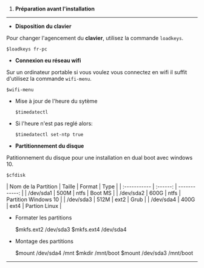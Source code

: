 1. __Préparation avant l'installation__
-----------------------------------

 * __Disposition du clavier__


Pour changer l'agencement du __clavier__, utilisez la commande `loadkeys`.

    $loadkeys fr-pc
* __Connexion eu réseau wifi__

Sur un ordinateur portable si vous voulez vous connectez en wifi il suffit d'utilisez la commande `wifi-menu`.

    $wifi-menu
    

* Mise à jour de l'heure du sytème
    
    `$timedatectl`
    

* Si l'heure n'est pas reglé alors:

    `$timedatectl set-ntp true`
 
* __Partitionnement du disque__

Patitionnement du disque pour une installation en dual boot avec windows 10.

    $cfdisk
    

| Nom de la Partition | Taille | Format | Type |
| :----------- | :------: | ------------: |
| /dev/sda1 | 500M | ntfs | Boot MS |
| /dev/sda2 | 600G | ntfs | Partition Windows 10 |
| /dev/sda3 | 512M | ext2 | Grub |
| /dev/sda4 | 400G | ext4 | Partion Linux |
* Formater les partitions


    $mkfs.ext2 /dev/sda3
    $mkfs.ext4 /dev/sda4

* Montage des partitions


    $mount /dev/sda4 /mnt
    $mkdir /mnt/boot
    $mount /dev/sda3 /mnt/boot

****